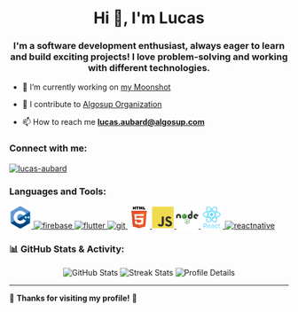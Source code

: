 <h1 align="center">Hi 👋, I'm Lucas</h1>
<h3 align="center">I'm a software development enthusiast, always eager to learn and build exciting projects! I love problem-solving and working with different technologies.</h3>

- 🔭 I’m currently working on [my Moonshot](https://github.com/LucasAub/Moonshot-Project)

- 👥 I contribute to [Algosup Organization](https://github.com/ALGOSUP)

- 📫 How to reach me **lucas.aubard@algosup.com**

<h3 align="left">Connect with me:</h3>
<p align="left">
<a href="https://linkedin.com/in/lucas-aubard" target="blank"><img align="center" src="https://raw.githubusercontent.com/rahuldkjain/github-profile-readme-generator/master/src/images/icons/Social/linked-in-alt.svg" alt="lucas-aubard" height="30" width="40" /></a>
</p>

<h3 align="left">Languages and Tools:</h3>
<p align="left"> 
  <a href="https://www.w3schools.com/cpp/" target="_blank" rel="noreferrer"> <img src="https://raw.githubusercontent.com/devicons/devicon/master/icons/cplusplus/cplusplus-original.svg" alt="cplusplus" width="40" height="40"/> </a> 
  <a href="https://firebase.google.com/" target="_blank" rel="noreferrer"> <img src="https://www.vectorlogo.zone/logos/firebase/firebase-icon.svg" alt="firebase" width="40" height="40"/> </a> 
  <a href="https://flutter.dev" target="_blank" rel="noreferrer"> <img src="https://www.vectorlogo.zone/logos/flutterio/flutterio-icon.svg" alt="flutter" width="40" height="40"/> </a> 
  <a href="https://git-scm.com/" target="_blank" rel="noreferrer"> <img src="https://www.vectorlogo.zone/logos/git-scm/git-scm-icon.svg" alt="git" width="40" height="40"/> </a> 
  <a href="https://www.w3.org/html/" target="_blank" rel="noreferrer"> <img src="https://raw.githubusercontent.com/devicons/devicon/master/icons/html5/html5-original-wordmark.svg" alt="html5" width="40" height="40"/> </a> 
  <a href="https://developer.mozilla.org/en-US/docs/Web/JavaScript" target="_blank" rel="noreferrer"> <img src="https://raw.githubusercontent.com/devicons/devicon/master/icons/javascript/javascript-original.svg" alt="javascript" width="40" height="40"/> </a> 
  <a href="https://nodejs.org" target="_blank" rel="noreferrer"> <img src="https://raw.githubusercontent.com/devicons/devicon/master/icons/nodejs/nodejs-original-wordmark.svg" alt="nodejs" width="40" height="40"/> </a> 
  <a href="https://reactjs.org/" target="_blank" rel="noreferrer"> <img src="https://raw.githubusercontent.com/devicons/devicon/master/icons/react/react-original-wordmark.svg" alt="react" width="40" height="40"/> </a> 
  <a href="https://reactnative.dev/" target="_blank" rel="noreferrer"> <img src="https://reactnative.dev/img/header_logo.svg" alt="reactnative" width="40" height="40"/> </a> 
</p>

<h3 align="left">📊 GitHub Stats & Activity:</h3>
<p align="center">
  <img align="center" src="https://github-readme-stats.vercel.app/api?username=lucasaub&show_icons=true&theme=tokyonight&hide_border=true&count_private=true" alt="GitHub Stats" />
  <img align="center" src="https://github-readme-streak-stats.herokuapp.com/?user=lucasaub&theme=tokyonight&hide_border=true" alt="Streak Stats" />
  <img align="center" src="https://github-profile-summary-cards.vercel.app/api/cards/profile-details?username=lucasaub&theme=tokyonight" alt="Profile Details" />
</p>

---

🎉 **Thanks for visiting my profile!** 🚀

